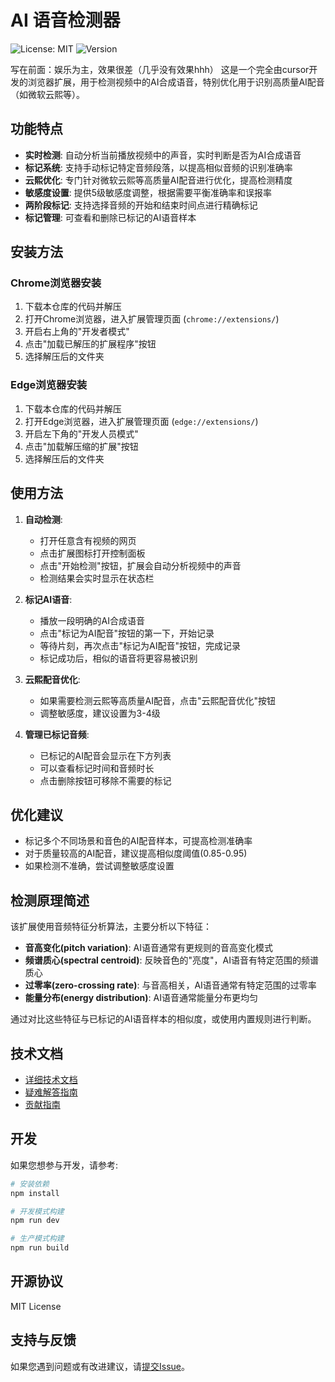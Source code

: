 # AI 语音检测器

![License: MIT](https://img.shields.io/badge/License-MIT-yellow.svg)
![Version](https://img.shields.io/badge/version-1.0.0-blue)

写在前面：娱乐为主，效果很差（几乎没有效果hhh）
这是一个完全由cursor开发的浏览器扩展，用于检测视频中的AI合成语音，特别优化用于识别高质量AI配音（如微软云熙等）。

## 功能特点

- **实时检测**: 自动分析当前播放视频中的声音，实时判断是否为AI合成语音
- **标记系统**: 支持手动标记特定音频段落，以提高相似音频的识别准确率
- **云熙优化**: 专门针对微软云熙等高质量AI配音进行优化，提高检测精度
- **敏感度设置**: 提供5级敏感度调整，根据需要平衡准确率和误报率
- **两阶段标记**: 支持选择音频的开始和结束时间点进行精确标记
- **标记管理**: 可查看和删除已标记的AI语音样本

## 安装方法

### Chrome浏览器安装
1. 下载本仓库的代码并解压
2. 打开Chrome浏览器，进入扩展管理页面 (`chrome://extensions/`)
3. 开启右上角的"开发者模式"
4. 点击"加载已解压的扩展程序"按钮
5. 选择解压后的文件夹

### Edge浏览器安装
1. 下载本仓库的代码并解压
2. 打开Edge浏览器，进入扩展管理页面 (`edge://extensions/`)
3. 开启左下角的"开发人员模式"
4. 点击"加载解压缩的扩展"按钮
5. 选择解压后的文件夹

## 使用方法

1. **自动检测**:
   - 打开任意含有视频的网页
   - 点击扩展图标打开控制面板
   - 点击"开始检测"按钮，扩展会自动分析视频中的声音
   - 检测结果会实时显示在状态栏

2. **标记AI语音**:
   - 播放一段明确的AI合成语音
   - 点击"标记为AI配音"按钮的第一下，开始记录
   - 等待片刻，再次点击"标记为AI配音"按钮，完成记录
   - 标记成功后，相似的语音将更容易被识别

3. **云熙配音优化**:
   - 如果需要检测云熙等高质量AI配音，点击"云熙配音优化"按钮
   - 调整敏感度，建议设置为3-4级

4. **管理已标记音频**:
   - 已标记的AI配音会显示在下方列表
   - 可以查看标记时间和音频时长
   - 点击删除按钮可移除不需要的标记

## 优化建议

- 标记多个不同场景和音色的AI配音样本，可提高检测准确率
- 对于质量较高的AI配音，建议提高相似度阈值(0.85-0.95)
- 如果检测不准确，尝试调整敏感度设置

## 检测原理简述

该扩展使用音频特征分析算法，主要分析以下特征：
- **音高变化(pitch variation)**: AI语音通常有更规则的音高变化模式
- **频谱质心(spectral centroid)**: 反映音色的"亮度"，AI语音有特定范围的频谱质心
- **过零率(zero-crossing rate)**: 与音高相关，AI语音通常有特定范围的过零率
- **能量分布(energy distribution)**: AI语音通常能量分布更均匀

通过对比这些特征与已标记的AI语音样本的相似度，或使用内置规则进行判断。

## 技术文档

- [详细技术文档](docs/TECHNICAL.md)
- [疑难解答指南](docs/TROUBLESHOOTING.md)
- [贡献指南](CONTRIBUTING.md)

## 开发

如果您想参与开发，请参考:
```bash
# 安装依赖
npm install

# 开发模式构建
npm run dev

# 生产模式构建
npm run build
```

## 开源协议

MIT License

## 支持与反馈

如果您遇到问题或有改进建议，请[提交Issue](https://github.com/yourusername/AI-Voice-Detector/issues)。 
